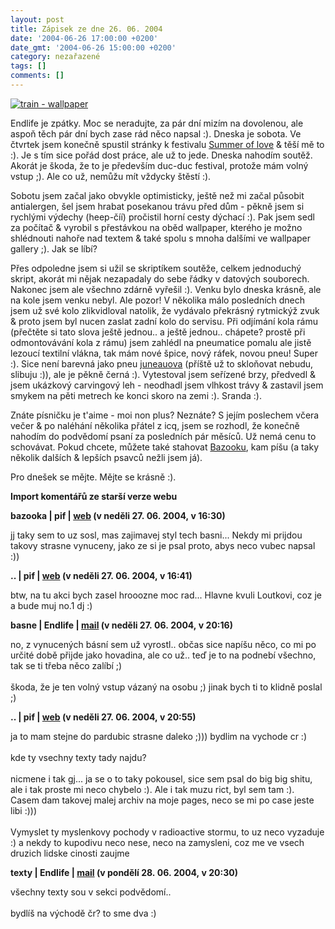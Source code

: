 ```yaml
---
layout: post
title: Zápisek ze dne 26. 06. 2004
date: '2004-06-26 17:00:00 +0200'
date_gmt: '2004-06-26 15:00:00 +0200'
category: nezařazené
tags: []
comments: []
---
```

<div >  <a href="%base_url%/assets/old-images/train.jpg"><img alt="train - wallpaper" src="%base_url%/assets/old-images/train.jpg"></a>  </div>
<p>Endlife je zpátky. Moc se neradujte, za pár dní mizím na dovolenou, ale aspoň těch pár dní bych zase rád něco  napsal :). Dneska je sobota. Ve čtvrtek jsem konečně spustil stránky k festivalu  <a href="http://www.summeroflove.cz">Summer of love</a> &amp; těší mě to :). Je s tím sice pořád dost práce,  ale už to jede. Dneska nahodím soutěž. Akorát je škoda, že to je především duc-duc festival, protože mám volný  vstup ;). Ale co už, nemůžu mít vždycky štěstí :).</p>
<p>Sobotu jsem začal jako obvykle optimisticky, ještě než mi začal působit antialergen, šel jsem hrabat posekanou  trávu před dům - pěkně jsem si rychlými výdechy (heep-číí) pročistil horní cesty dýchací :). Pak jsem sedl za počítač  &amp; vyrobil s přestávkou na oběd wallpaper, kterého je možno shlédnouti nahoře nad textem &amp; také spolu  s mnoha dalšími ve wallpaper gallery ;). Jak se líbí?</p>
<p>Přes odpoledne jsem si užil se skriptíkem soutěže, celkem jednoduchý skript, akorát mi nějak nezapadaly do  sebe řádky v datových souborech. Nakonec jsem ale všechno zdárně vyřešil :). Venku bylo dneska krásně, ale na kole  jsem venku nebyl. Ale pozor! V několika málo posledních dnech jsem už své kolo zlikvidloval natolik, že vydávalo  překrásný rytmickýž zvuk &amp; proto jsem byl nucen zaslat zadní kolo do servisu. Při odjímání kola rámu (přečtěte  si tato slova ještě jednou.. a ještě jednou.. chápete? prostě při odmontovávání kola z rámu) jsem zahlédl  na pneumatice pomalu ale jistě lezoucí textilní vlákna, tak mám nové špice, nový ráfek, novou pneu! Super :).  Sice není barevná jako pneu <a href="http://www.reality-show.net">juneauova</a> (příště už to skloňovat nebudu,  slibuju :)), ale je pěkně černá :). Vytestoval jsem seřízené brzy, předvedl &amp; jsem ukázkový carvingový leh  - neodhadl jsem vlhkost trávy &amp zastavil jsem smykem na pěti metrech ke konci skoro na zemi :). Sranda :).</p>
<p>Znáte písničku je t'aime - moi non plus? Neznáte? S jejím poslechem včera večer &amp; po naléhání několika  přátel z icq, jsem se rozhodl, že konečně nahodím do podvědomí psaní za posledních pár měsíců. Už nemá cenu  to schovávat. Pokud chcete, můžete také stahovat <a href="http://bazooka.wz.cz">Bazooku</a>, kam píšu (a taky  několik dalších &amp; lepších psavců nežli jsem já).</p>
<p>Pro dnešek se mějte. Mějte se krásně :).</p>
<div class="import-komentaru">
<p><strong>Import komentářů ze starší verze webu</strong></p>
<div class="comment">
<p style="font-weight:bold"><span class="compredmet">bazooka</span> | <span class="comname">pif</span> |  <a href="http://www.pifik.com">web</a> (v&nbsp;neděli&nbsp;27.&nbsp;06.&nbsp;2004,&nbsp;v&nbsp;16:30)</p>
<p>jj taky sem to uz sosl, mas zajimavej styl tech basni... Nekdy mi prijdou takovy strasne vynuceny, jako ze si je psal proto, abys neco vubec napsal :)) </p>
</div>
<div class="comment">
<p style="font-weight:bold"><span class="compredmet">..</span> | <span class="comname">pif</span> |  <a href="http://www.pifik.com">web</a> (v&nbsp;neděli&nbsp;27.&nbsp;06.&nbsp;2004,&nbsp;v&nbsp;16:41)</p>
<p>btw, na tu akci bych zasel hrooozne moc rad... Hlavne kvuli Loutkovi, coz je a bude muj no.1 dj :) </p>
</div>
<div class="comment">
<p style="font-weight:bold"><span class="compredmet">basne</span> | <span class="comname">Endlife</span> |  <a href="mailto:jan.martinek@post.cz">mail</a> (v&nbsp;neděli&nbsp;27.&nbsp;06.&nbsp;2004,&nbsp;v&nbsp;20:16)</p>
<p>no, z vynucených básní sem už vyrostl.. občas sice napíšu něco, co mi po určité době přijde jako hovadina, ale co už.. teď je to na podnebí všechno, tak se ti třeba něco zalíbí ;) <br>  <br> škoda, že je ten volný vstup vázaný na osobu ;) jinak bych ti to klidně poslal ;) </p>
</div>
<div class="comment">
<p style="font-weight:bold"><span class="compredmet">..</span> | <span class="comname">pif</span> |  <a href="http://www.pifik.com">web</a> (v&nbsp;neděli&nbsp;27.&nbsp;06.&nbsp;2004,&nbsp;v&nbsp;20:55)</p>
<p>ja to mam stejne do pardubic strasne daleko ;))) bydlim na vychode cr :) <br>  <br> kde ty vsechny texty tady najdu? <br>  <br> nicmene i tak gj... ja se o to taky pokousel, sice sem psal do big big shitu, ale i tak proste mi neco chybelo :). Ale i tak muzu rict, byl sem tam :). Casem dam takovej malej archiv na moje pages, neco se mi po case jeste libi :))) <br>  <br> Vymyslet ty myslenkovy pochody v radioactive stormu, to uz neco vyzaduje :) a nekdy to kupodivu neco nese, neco na zamysleni, coz me ve vsech druzich lidske cinosti zaujme </p>
</div>
<div class="comment">
<p style="font-weight:bold"><span class="compredmet">texty</span> | <span class="comname">Endlife</span> |  <a href="mailto:jan.martinek@post.cz">mail</a> (v&nbsp;pondělí&nbsp;28.&nbsp;06.&nbsp;2004,&nbsp;v&nbsp;20:30)</p>
<p>všechny texty sou v sekci podvědomí.. <br>  <br> bydlíš na východě čr? to sme dva :) </p>
</div>
</div>
